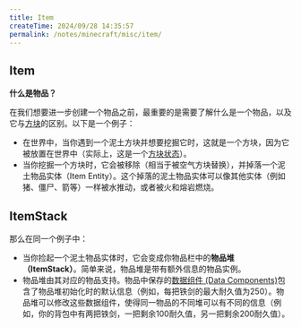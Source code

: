 ```yaml
---
title: Item
createTime: 2024/09/28 14:35:57
permalink: /notes/minecraft/misc/item/
---
```


## Item

**什么是物品？**

在我们想要进一步创建一个物品之前，最重要的是需要了解什么是一个物品，以及它与[方块](Block.md)的区别。以下是一个例子：

- 在世界中，当你遇到一个泥土方块并想要挖掘它时，这就是一个方块，因为它被放置在世界中（实际上，这是一个[方块状态](Block.md)）。
- 当你挖掘一个方块时，它会被移除（相当于被空气方块替换），并掉落一个泥土物品实体（Item Entity）。这个掉落的泥土物品实体可以像其他实体（例如猪、僵尸、箭等）一样被水推动，或者被火和熔岩燃烧。

## ItemStack

那么在同一个例子中：

- 当你捡起一个泥土物品实体时，它会变成你物品栏中的**物品堆（ItemStack）**。简单来说，物品堆是带有额外信息的物品实例。
- 物品堆由其对应的物品支持。物品中保存的[数据组件 (Data Components)](DataComponents.md)包含了物品堆初始化时的默认信息（例如，每把铁剑的最大耐久值为250）。物品堆可以修改这些数据组件，使得同一物品的不同堆可以有不同的信息（例如，你的背包中有两把铁剑，一把剩余100耐久值，另一把剩余200耐久值）。
